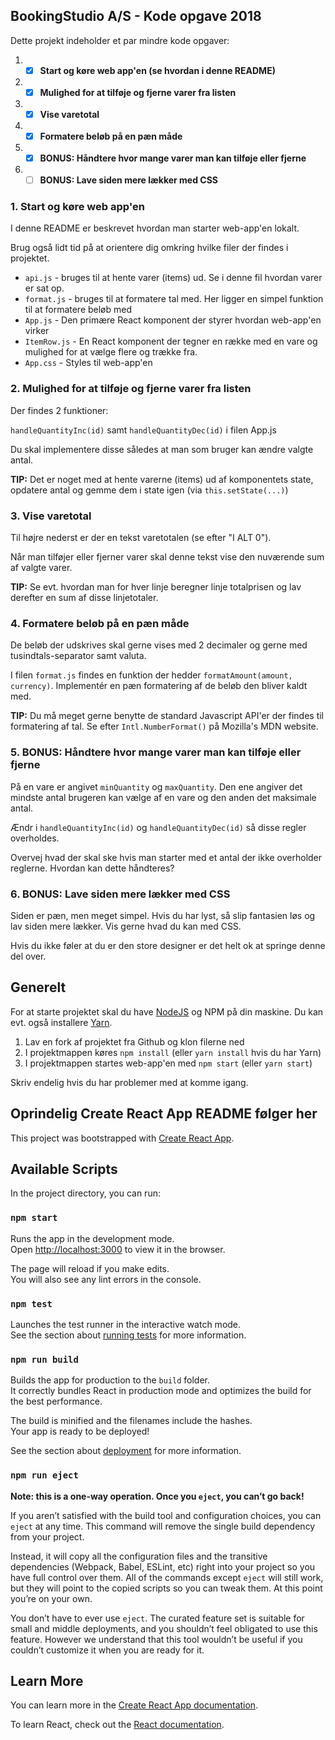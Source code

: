 ## BookingStudio A/S - Kode opgave 2018

Dette projekt indeholder et par mindre kode opgaver:

1. - [x] **Start og køre web app'en (se hvordan i denne README)**
1. - [x] **Mulighed for at tilføje og fjerne varer fra listen**
1. - [x] **Vise varetotal**
1. - [x] **Formatere beløb på en pæn måde**
1. - [x] **BONUS: Håndtere hvor mange varer man kan tilføje eller fjerne**
1. - [ ] **BONUS: Lave siden mere lækker med CSS**

### 1. Start og køre web app'en

I denne README er beskrevet hvordan man starter web-app'en lokalt.

Brug også lidt tid på at orientere dig omkring hvilke filer der findes i projektet.

-   `api.js` - bruges til at hente varer (items) ud. Se i denne fil hvordan varer er sat op.
-   `format.js` - bruges til at formatere tal med. Her ligger en simpel funktion til at formatere beløb med
-   `App.js` - Den primære React komponent der styrer hvordan web-app'en virker
-   `ItemRow.js` - En React komponent der tegner en række med en vare og mulighed for at vælge flere og trække fra.
-   `App.css` - Styles til web-app'en

### 2. Mulighed for at tilføje og fjerne varer fra listen

Der findes 2 funktioner:

`handleQuantityInc(id)` samt
`handleQuantityDec(id)` i filen App.js

Du skal implementere disse således at man som bruger kan ændre valgte antal.

**TIP:**
Det er noget med at hente varerne (items) ud af komponentets state, opdatere antal og gemme dem i state igen (via `this.setState(...)`)

### 3. Vise varetotal

Til højre nederst er der en tekst varetotalen (se efter "I ALT 0").

Når man tilføjer eller fjerner varer skal denne tekst vise den nuværende sum af valgte varer.

**TIP:**
Se evt. hvordan man for hver linje beregner linje totalprisen og lav derefter en sum af disse linjetotaler.

### 4. Formatere beløb på en pæn måde

De beløb der udskrives skal gerne vises med 2 decimaler og gerne med tusindtals-separator samt valuta.

I filen `format.js` findes en funktion der hedder `formatAmount(amount, currency)`. Implementér en pæn formatering af de beløb den bliver kaldt med.

**TIP:**
Du må meget gerne benytte de standard Javascript API'er der findes til formatering af tal. Se efter `Intl.NumberFormat()` på Mozilla's MDN website.

### 5. BONUS: Håndtere hvor mange varer man kan tilføje eller fjerne

På en vare er angivet `minQuantity` og `maxQuantity`. Den ene angiver det mindste antal brugeren kan vælge af en vare og den anden det maksimale antal.

Ændr i `handleQuantityInc(id)` og `handleQuantityDec(id)` så disse regler overholdes.

Overvej hvad der skal ske hvis man starter med et antal der ikke overholder reglerne. Hvordan kan dette håndteres?

### 6. BONUS: Lave siden mere lækker med CSS

Siden er pæn, men meget simpel. Hvis du har lyst, så slip fantasien løs og lav siden mere lækker. Vis gerne hvad du kan med CSS.

Hvis du ikke føler at du er den store designer er det helt ok at springe denne del over.

## Generelt

For at starte projektet skal du have [NodeJS](https://nodejs.org) og NPM på din maskine. Du kan evt. også installere [Yarn](https://yarnpkg.com/lang/en/).

1. Lav en fork af projektet fra Github og klon filerne ned 
1. I projektmappen køres `npm install` (eller `yarn install` hvis du har Yarn)
1. I projektmappen startes web-app'en med `npm start` (eller `yarn start`)

Skriv endelig hvis du har problemer med at komme igang.

## Oprindelig Create React App README følger her

This project was bootstrapped with [Create React App](https://github.com/facebook/create-react-app).

## Available Scripts

In the project directory, you can run:

### `npm start`

Runs the app in the development mode.<br>
Open [http://localhost:3000](http://localhost:3000) to view it in the browser.

The page will reload if you make edits.<br>
You will also see any lint errors in the console.

### `npm test`

Launches the test runner in the interactive watch mode.<br>
See the section about [running tests](https://facebook.github.io/create-react-app/docs/running-tests) for more information.

### `npm run build`

Builds the app for production to the `build` folder.<br>
It correctly bundles React in production mode and optimizes the build for the best performance.

The build is minified and the filenames include the hashes.<br>
Your app is ready to be deployed!

See the section about [deployment](https://facebook.github.io/create-react-app/docs/deployment) for more information.

### `npm run eject`

**Note: this is a one-way operation. Once you `eject`, you can’t go back!**

If you aren’t satisfied with the build tool and configuration choices, you can `eject` at any time. This command will remove the single build dependency from your project.

Instead, it will copy all the configuration files and the transitive dependencies (Webpack, Babel, ESLint, etc) right into your project so you have full control over them. All of the commands except `eject` will still work, but they will point to the copied scripts so you can tweak them. At this point you’re on your own.

You don’t have to ever use `eject`. The curated feature set is suitable for small and middle deployments, and you shouldn’t feel obligated to use this feature. However we understand that this tool wouldn’t be useful if you couldn’t customize it when you are ready for it.

## Learn More

You can learn more in the [Create React App documentation](https://facebook.github.io/create-react-app/docs/getting-started).

To learn React, check out the [React documentation](https://reactjs.org/).
